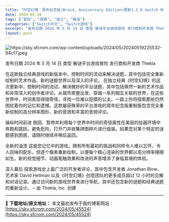 ```yaml
---
title: "时空幻境：周年纪念版/Braid, Anniversary Edition+更新1.2.0 Switch NSP中文 2.1G"
date: 2024-05-19
tags: ["冒险", "探索", "独立", "解谜"]
categories: ["Switch中文", "Switch游戏"]
excerpt: "发布日期 2024 年 5 月 14 日 类型 解谜平台游戏冒险 发行商和开发商 Thekla 在这款独立经典游戏的新版本中，控制时间的流动来解决谜题，其中包括完全重新绘制的艺术作品、新的谜题世界以及深入的评论。 在独立经典《时空幻境》的这次更新中，控制时间的流动，解决微妙的平台谜题，其中包括焕然一&hellip;"
layout: post
---
```


<img class="aligncenter" src="https://sky.sfcrom.com/wp-content/uploads/2024/05/20240519225532-94cf7.jpeg" alt="https://sky.sfcrom.com/wp-content/uploads/2024/05/20240519225532-94cf7.jpeg" />

发布日期 2024 年 5 月 14 日
类型 解谜平台游戏冒险
发行商和开发商 Thekla

在这款独立经典游戏的新版本中，控制时间的流动来解决谜题，其中包括完全重新绘制的艺术作品、新的谜题世界以及深入的评论。
在独立经典《时空幻境》的这次更新中，控制时间的流动，解决微妙的平台谜题，其中包括焕然一新的艺术作品和非常深入的创作者评论。从城市房屋出发，穿越一系列相互关联的世界，在这些世界中，时间表现得很奇怪，寻找一位难以捉摸的公主。一路上你将探索那些仍然困扰着你的记忆和遗憾。这款屡获殊荣的平台游戏的周年纪念版重制版包含完全重新绘制的高分辨率图形、新的音效和丰富的音频评论。

操纵时间前进
倒回、暂停并利用每个世界中时间的奇怪属性在美丽的绘画环境中奔跑和跳跃。避免危险，打开门并收集拼图碎片进行组装。如果您对某个特定的谜题感到困惑，请随时继续并稍后返回。

全新的油漆
这是您记忆中的游戏，拥有所有最初的挑战和同样令人难以忘怀、令人回味的配乐，但逐个像素重新绘制，以便每个精心渲染的世界都以高分辨率栩栩如生。新的视觉细节、动画笔触效果和改进的声音增添了身临其境的体验。

深入幕后
探索游戏史上最广泛的开发者评论，其中包含开发者 Jonathan Blow、艺术家 David Hellman 以及《时空幻境》创意团队的更多成员超过 12 小时的见解和对话记录。通过访问新的游戏世界来进行导航，其中还包含新的谜题和经典谜题的重新设计。 – 由 Thekla, Inc. 创建

---
📖 **下载地址/原文地址：** 本文最初发布于我的博客网站：[https://sky.sfcrom.com/2024/05/45524](https://sky.sfcrom.com/2024/05/45524)
